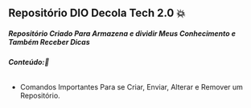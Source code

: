 ## Repositório DIO Decola Tech 2.0 :boom:



##### Repositório Criado Para Armazena e dividir Meus Conhecimento e Também Receber Dicas

###### **Conteúdo:**:book:

- Comandos Importantes Para se Criar, Enviar, Alterar e Remover um Repositório.



